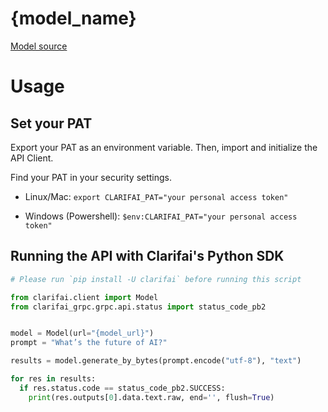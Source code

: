 # {model_name}

[Model source](https://huggingface.co/{hf_model_id})

# Usage

## Set your PAT
Export your PAT as an environment variable. Then, import and initialize the API Client.

Find your PAT in your security settings.

* Linux/Mac: `export CLARIFAI_PAT="your personal access token"`

* Windows (Powershell): `$env:CLARIFAI_PAT="your personal access token"`

## Running the API with Clarifai's Python SDK


```python
# Please run `pip install -U clarifai` before running this script

from clarifai.client import Model
from clarifai_grpc.grpc.api.status import status_code_pb2


model = Model(url="{model_url}")
prompt = "What’s the future of AI?"

results = model.generate_by_bytes(prompt.encode("utf-8"), "text")

for res in results:
  if res.status.code == status_code_pb2.SUCCESS:
    print(res.outputs[0].data.text.raw, end='', flush=True)
```